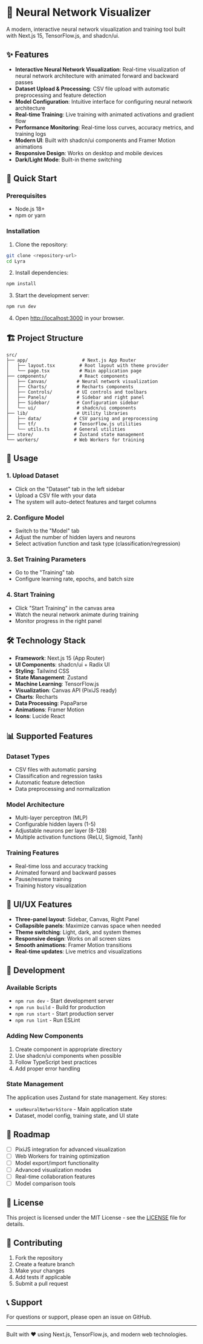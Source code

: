 # 🧠 Neural Network Visualizer

A modern, interactive neural network visualization and training tool built with Next.js 15, TensorFlow.js, and shadcn/ui.

## ✨ Features

- **Interactive Neural Network Visualization**: Real-time visualization of neural network architecture with animated forward and backward passes
- **Dataset Upload & Processing**: CSV file upload with automatic preprocessing and feature detection
- **Model Configuration**: Intuitive interface for configuring neural network architecture
- **Real-time Training**: Live training with animated activations and gradient flow
- **Performance Monitoring**: Real-time loss curves, accuracy metrics, and training logs
- **Modern UI**: Built with shadcn/ui components and Framer Motion animations
- **Responsive Design**: Works on desktop and mobile devices
- **Dark/Light Mode**: Built-in theme switching

## 🚀 Quick Start

### Prerequisites

- Node.js 18+
- npm or yarn

### Installation

1. Clone the repository:

```bash
git clone <repository-url>
cd Lyra
```

2. Install dependencies:

```bash
npm install
```

3. Start the development server:

```bash
npm run dev
```

4. Open [http://localhost:3000](http://localhost:3000) in your browser.

## 🏗️ Project Structure

```
src/
├── app/                    # Next.js App Router
│   ├── layout.tsx         # Root layout with theme provider
│   └── page.tsx           # Main application page
├── components/            # React components
│   ├── Canvas/           # Neural network visualization
│   ├── Charts/           # Recharts components
│   ├── Controls/         # UI controls and toolbars
│   ├── Panels/           # Sidebar and right panel
│   ├── Sidebar/          # Configuration sidebar
│   └── ui/               # shadcn/ui components
├── lib/                  # Utility libraries
│   ├── data/            # CSV parsing and preprocessing
│   ├── tf/              # TensorFlow.js utilities
│   └── utils.ts         # General utilities
├── store/               # Zustand state management
└── workers/             # Web Workers for training
```

## 🎯 Usage

### 1. Upload Dataset

- Click on the "Dataset" tab in the left sidebar
- Upload a CSV file with your data
- The system will auto-detect features and target columns

### 2. Configure Model

- Switch to the "Model" tab
- Adjust the number of hidden layers and neurons
- Select activation function and task type (classification/regression)

### 3. Set Training Parameters

- Go to the "Training" tab
- Configure learning rate, epochs, and batch size

### 4. Start Training

- Click "Start Training" in the canvas area
- Watch the neural network animate during training
- Monitor progress in the right panel

## 🛠️ Technology Stack

- **Framework**: Next.js 15 (App Router)
- **UI Components**: shadcn/ui + Radix UI
- **Styling**: Tailwind CSS
- **State Management**: Zustand
- **Machine Learning**: TensorFlow.js
- **Visualization**: Canvas API (PixiJS ready)
- **Charts**: Recharts
- **Data Processing**: PapaParse
- **Animations**: Framer Motion
- **Icons**: Lucide React

## 📊 Supported Features

### Dataset Types

- CSV files with automatic parsing
- Classification and regression tasks
- Automatic feature detection
- Data preprocessing and normalization

### Model Architecture

- Multi-layer perceptron (MLP)
- Configurable hidden layers (1-5)
- Adjustable neurons per layer (8-128)
- Multiple activation functions (ReLU, Sigmoid, Tanh)

### Training Features

- Real-time loss and accuracy tracking
- Animated forward and backward passes
- Pause/resume training
- Training history visualization

## 🎨 UI/UX Features

- **Three-panel layout**: Sidebar, Canvas, Right Panel
- **Collapsible panels**: Maximize canvas space when needed
- **Theme switching**: Light, dark, and system themes
- **Responsive design**: Works on all screen sizes
- **Smooth animations**: Framer Motion transitions
- **Real-time updates**: Live metrics and visualizations

## 🔧 Development

### Available Scripts

- `npm run dev` - Start development server
- `npm run build` - Build for production
- `npm run start` - Start production server
- `npm run lint` - Run ESLint

### Adding New Components

1. Create component in appropriate directory
2. Use shadcn/ui components when possible
3. Follow TypeScript best practices
4. Add proper error handling

### State Management

The application uses Zustand for state management. Key stores:

- `useNeuralNetworkStore` - Main application state
- Dataset, model config, training state, and UI state

## 🚧 Roadmap

- [ ] PixiJS integration for advanced visualization
- [ ] Web Workers for training optimization
- [ ] Model export/import functionality
- [ ] Advanced visualization modes
- [ ] Real-time collaboration features
- [ ] Model comparison tools

## 📝 License

This project is licensed under the MIT License - see the [LICENSE](LICENSE) file for details.

## 🤝 Contributing

1. Fork the repository
2. Create a feature branch
3. Make your changes
4. Add tests if applicable
5. Submit a pull request

## 📞 Support

For questions or support, please open an issue on GitHub.

---

Built with ❤️ using Next.js, TensorFlow.js, and modern web technologies.

